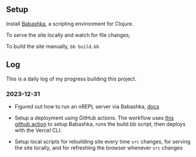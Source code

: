 ## Setup

Install [Babashka](https://github.com/babashka/babashka#installation), a scripting environment for Clojure.

To serve the site locally and watch for file changes, <TODO>

To build the site manually, `bb build.bb`

## Log

This is a daily log of my progress building this project.

### 2023-12-31

- Figured out how to run an nREPL server via Babashka, [docs](https://book.babashka.org/#_nrepl)

- Setup a deployment using GitHub actions. The workflow uses [this github action](https://github.com/turtlequeue/setup-babashka) to setup Babashka, runs the build.bb script, then deploys with the Vercel CLI.

- Setup local scripts for rebuilding site every time `src` changes, for serving the site locally, and for refreshing the browser whenever `src` changes